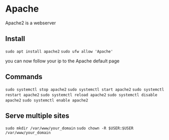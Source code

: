 # Apache

Apache2 is a webserver

## Install

`sudo apt install apache2`
`sudo ufw allow 'Apache'`

you can now follow your ip to the Apache default page

## Commands

`sudo systemctl stop apache2`
`sudo systemctl start apache2`
`sudo systemctl restart apache2`
`sudo systemctl reload apache2`
`sudo systemctl disable apache2`
`sudo systemctl enable apache2`

## Serve multiple sites

`sudo mkdir /var/www/your_domain`
`sudo chown -R $USER:$USER /var/www/your_domain`